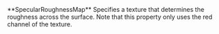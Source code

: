 <tr>
<td>**SpecularRoughnessMap**</td>
<td>Specifies a texture that determines the roughness across the surface. Note that this property only uses the red channel of the texture.</td>
</tr>
